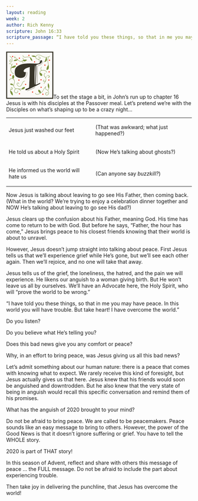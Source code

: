 ```yaml
---
layout: reading
week: 2
author: Rich Kenny
scripture: John 16:33
scripture_passage: “I have told you these things, so that in me you may have peace. In this world you will have trouble. But take heart! I have overcome the world.”
---
```


<p><img class="drop-cap" src="/src/img/drop-cap-t.svg"><span>T</span>o set the stage a bit, in John’s run up to chapter 16 Jesus is with his disciples at the Passover meal. Let’s pretend we’re with the Disciples on what’s shaping up to be a crazy night…</p>

<table>
	<tr>
		<td><p>Jesus just washed our feet</p></td>
		<td><p>(That was awkward; what just happened?)</p></td>
	</tr>
	<tr>
		<td><p>He told us about a Holy Spirit</p></td>
		<td><p>(Now He’s talking about ghosts?)</p></td>
	</tr>
	<tr>
		<td><p>He informed us the world will hate us</p></td>
		<td><p>(Can anyone say <i>buzzkill?</i>)</p></td>
	</tr>
</table>		

Now Jesus is talking about leaving to go see His Father, then coming back. (What in the world? We’re trying to enjoy a celebration dinner together and NOW He’s talking about leaving to go see His dad?)

Jesus clears up the confusion about his Father, meaning God. His time has come to return to be with God. But before he says, “Father, the hour has come,” Jesus brings peace to his closest friends knowing that their world is about to unravel.

However, Jesus doesn’t jump straight into talking about peace. First Jesus tells us that we’ll experience grief while He’s gone, but we’ll see each other again. Then we’ll rejoice, and no one will take that away.

Jesus tells us of the grief, the loneliness, the hatred, and the pain we will experience. He likens our anguish to a woman giving birth. But He won’t leave us all by ourselves. We’ll have an Advocate here, the Holy Spirit, who will “prove the world to be wrong.”

“I have told you these things, so that in me you may have peace. In this world you will have trouble. But take heart! I have overcome the world.”

Do you listen?

Do you believe what He’s telling you?

Does this bad news give you any comfort or peace?

Why, in an effort to bring peace, was Jesus giving us all this bad news?

Let’s admit something about our human nature: there is a peace that comes with knowing what to expect. We rarely receive this kind of foresight, but Jesus actually gives us that here. Jesus knew that his friends would soon be anguished and downtrodden. But he also knew that the very state of being in anguish would recall this specific conversation and remind them of his promises.

What has the anguish of 2020 brought to your mind?

Do not be afraid to bring peace. We are called to be peacemakers. Peace sounds like an easy message to bring to others. However, the power of the Good News is that it doesn’t ignore suffering or grief. You have to tell the WHOLE story.

2020 is part of THAT story! 

In this season of Advent, reflect and share with others this message of peace … the FULL message. Do not be afraid to include the part about experiencing trouble.

Then take joy in delivering the punchline, that Jesus has overcome the world!


